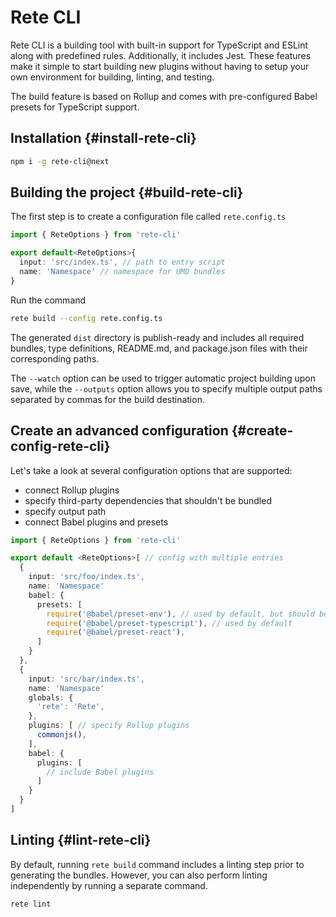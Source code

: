 # Rete CLI

Rete CLI is a building tool with built-in support for TypeScript and ESLint along with predefined rules. Additionally, it includes Jest. These features make it simple to start building new plugins without having to setup your own environment for building, linting, and testing.

The build feature is based on Rollup and comes with pre-configured Babel presets for TypeScript support.

## Installation {#install-rete-cli}

```bash
npm i -g rete-cli@next
```
## Building the project {#build-rete-cli}

The first step is to create a configuration file called `rete.config.ts`
```ts
import { ReteOptions } from 'rete-cli'

export default<ReteOptions>{
  input: 'src/index.ts', // path to entry script
  name: 'Namespace' // namespace for UMD bundles
}
```

Run the command

```bash
rete build --config rete.config.ts
```

The generated `dist` directory is publish-ready and includes all required bundles, type definitions, README.md, and package.json files with their corresponding paths.

The `--watch` option can be used to trigger automatic project building upon save, while the `--outputs` option allows you to specify multiple output paths separated by commas for the build destination.

## Create an advanced configuration {#create-config-rete-cli}

Let's take a look at several configuration options that are supported:

- connect Rollup plugins
- specify third-party dependencies that shouldn't be bundled
- specify output path
- connect Babel plugins and presets

```ts
import { ReteOptions } from 'rete-cli'

export default <ReteOptions>[ // config with multiple entries
  {
    input: 'src/foo/index.ts',
    name: 'Namespace'
    babel: {
      presets: [
        require('@babel/preset-env'), // used by default, but should be declared when you specifies 'presets'
        require('@babel/preset-typescript'), // used by default
        require('@babel/preset-react'),
      ]
    }
  },
  {
    input: 'src/bar/index.ts',
    name: 'Namespace'
    globals: {
      'rete': 'Rete',
    },
    plugins: [ // specify Rollup plugins
      commonjs(),
    ],
    babel: {
      plugins: [
        // include Babel plugins
      ]
    }
  }
]
```

## Linting {#lint-rete-cli}

By default, running `rete build` command includes a linting step prior to generating the bundles. However, you can also perform linting independently by running a separate command.

```bash
rete lint
```
